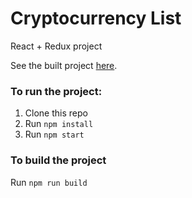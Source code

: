 # Cryptocurrency List

React + Redux project

See the built project [here](https://netlify.com).

### To run the project:

1.  Clone this repo
2.  Run `npm install`
3.  Run `npm start`

### To build the project

Run `npm run build`
